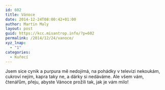 ```yaml
---
id: 602
title: Vánoce
date: 2014-12-24T08:00:42+01:00
author: Martin Maly
layout: post
guid: https://kcc.misantrop.info/?p=602
permalink: /2014/12/24/vanoce/
xyz_lnap:
  - "1"
categories:
  - Kuřecí
---
```

Jsem sice cynik a purpura mě nedojímá, na pohádky v televizi nekoukám, cukroví nejím, kapra taky ne, a dárky si nedáváme. Ale všem vám, čtenářům, přeju, abyste Vánoce prožili tak, jak je vám milo!
